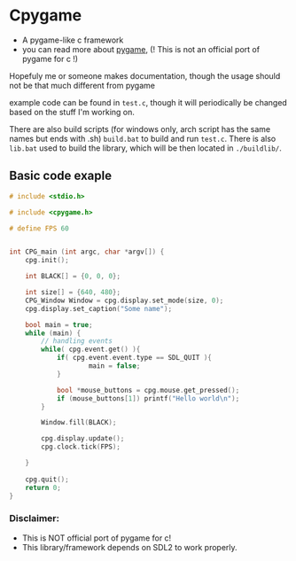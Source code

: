 
# Cpygame
- A pygame-like c framework
- you can read more about [pygame](https://www.pygame.org/news), (! This is not an official port of pygame for c !)

Hopefuly me or someone makes documentation, though the usage should not be that much different from pygame

example code can be found in `test.c`, though it will periodically be changed based on the stuff I'm working on.

There are also build scripts (for windows only, arch script has the same names but ends with .sh) `build.bat` to build and run `test.c`.
There is also `lib.bat` used to build the library, which will be then located in `./buildlib/`.

## Basic code exaple 

```c
# include <stdio.h>

# include <cpygame.h>

# define FPS 60


int CPG_main (int argc, char *argv[]) {
	cpg.init();

	int BLACK[] = {0, 0, 0};

	int size[] = {640, 480};
	CPG_Window Window = cpg.display.set_mode(size, 0);
	cpg.display.set_caption("Some name");

	bool main = true;
	while (main) {
		// handling events
		while( cpg.event.get() ){
			if( cpg.event.event.type == SDL_QUIT ){
					main = false;
			}

			bool *mouse_buttons = cpg.mouse.get_pressed();
			if (mouse_buttons[1]) printf("Hello world\n");
		}

		Window.fill(BLACK);

		cpg.display.update();
		cpg.clock.tick(FPS);

	}
	
	cpg.quit();
	return 0;
}

```

### Disclaimer: 
* This is NOT official port of pygame for c!
* This library/framework depends on SDL2 to work properly.
